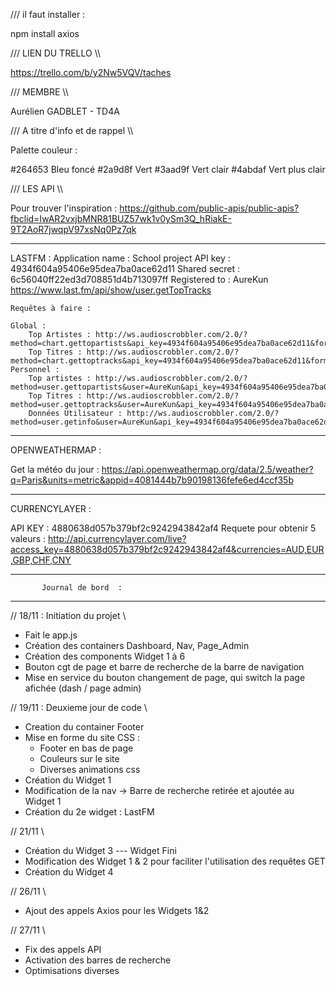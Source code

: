 /// il faut installer :

npm install axios

/// LIEN DU TRELLO \\\

https://trello.com/b/y2Nw5VQV/taches

/// MEMBRE \\\

Aurélien GADBLET - TD4A

/// A titre d'info et de rappel \\\

Palette couleur :

#264653 Bleu foncé
#2a9d8f Vert
#3aad9f Vert clair
#4abdaf Vert plus clair

/// LES API \\\

Pour trouver l'inspiration : https://github.com/public-apis/public-apis?fbclid=IwAR2vxjbMNR81BUZ57wk1v0ySm3Q_hRiakE-9T2AoR7jwqpV97xsNq0Pz7qk
_______________________________________________________________________

LASTFM :
    Application name : 	School project
    API key :	        4934f604a95406e95dea7ba0ace62d11
    Shared secret : 	6c56040ff22ed3d708851d4b713097ff
    Registered to :	    AureKun
    https://www.last.fm/api/show/user.getTopTracks

    Requêtes à faire :

    Global :
        Top Artistes : http://ws.audioscrobbler.com/2.0/?method=chart.gettopartists&api_key=4934f604a95406e95dea7ba0ace62d11&format=json
        Top Titres : http://ws.audioscrobbler.com/2.0/?method=chart.gettoptracks&api_key=4934f604a95406e95dea7ba0ace62d11&format=json
    Personnel :
        Top artistes : http://ws.audioscrobbler.com/2.0/?method=user.gettopartists&user=AureKun&api_key=4934f604a95406e95dea7ba0ace62d11&format=json
        Top Titres : http://ws.audioscrobbler.com/2.0/?method=user.gettoptracks&user=AureKun&api_key=4934f604a95406e95dea7ba0ace62d11&format=json
        Données Utilisateur : http://ws.audioscrobbler.com/2.0/?method=user.getinfo&user=AureKun&api_key=4934f604a95406e95dea7ba0ace62d11&format=json

_______________________________________________________________________

OPENWEATHERMAP :

Get la météo du jour : https://api.openweathermap.org/data/2.5/weather?q=Paris&units=metric&appid=4081444b7b90198136fefe6ed4ccf35b

_______________________________________________________________________

CURRENCYLAYER :

API KEY : 4880638d057b379bf2c9242943842af4
Requete pour obtenir 5 valeurs : http://api.currencylayer.com/live?access_key=4880638d057b379bf2c9242943842af4&currencies=AUD,EUR,GBP,CHF,CNY



____________________________________
                                   
           Journal de bord  :      
____________________________________

// 18/11 : Initiation du projet \\

- Fait le app.js
- Création des containers Dashboard, Nav, Page_Admin
- Création des components Widget 1 à 6
- Bouton cgt de page et barre de recherche de la barre de navigation
- Mise en service du bouton changement de page, qui switch la page afichée (dash / page admin)

// 19/11 : Deuxieme jour de code \\

- Creation du container Footer
- Mise en forme du site CSS :
    - Footer en bas de page
    - Couleurs sur le site
    - Diverses animations css
- Création du Widget 1
- Modification de la nav -> Barre de recherche retirée et ajoutée au Widget 1
- Création du 2e widget : LastFM

// 21/11 \\

- Création du Widget 3 --- Widget Fini
- Modification des Widget 1 & 2 pour faciliter l'utilisation des requêtes GET
- Création du Widget 4

// 26/11 \\

- Ajout des appels Axios pour les Widgets 1&2

// 27/11 \\

- Fix des appels API
- Activation des barres de recherche
- Optimisations diverses